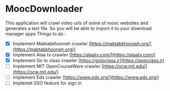 # MoocDownloader
This application will crawl video urls of some of mooc websites and generates a text file. So you will be able to import it to your download manager apps
Things to do :

- [x] Implement Maktabkhooneh crawler [https://maktabkhooneh.org/](https://maktabkhooneh.org/)
- [x] Implement Alaa tv crawler [https://alaatv.com/](https://alaatv.com/)
- [x] Implement Go to class crawler [https://gotoclass.ir](https://gotoclass.ir)
- [ ] Implement MIT OpenCourseWare crawler [https://ocw.mit.edu/](https://ocw.mit.edu/)
- [ ] Implement Edx crawler [https://www.edx.org/](https://www.edx.org/)
- [ ] Implemet SSO feature for sign in
